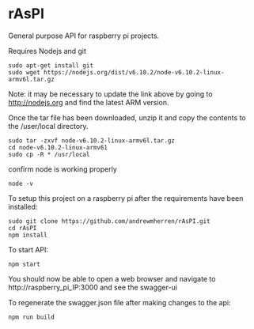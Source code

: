 # rAsPI
General purpose API for raspberry pi projects.

Requires Nodejs and git
```
sudo apt-get install git
sudo wget https://nodejs.org/dist/v6.10.2/node-v6.10.2-linux-armv6l.tar.gz
```
Note: it may be necessary to update the link above by going to http://nodejs.org and find the latest ARM version.

Once the tar file has been downloaded, unzip it and copy the contents to the /user/local directory.
```
sudo tar -zxvf node-v6.10.2-linux-armv6l.tar.gz
cd node-v6.10.2-linux-armv61
sudo cp -R * /usr/local
```
confirm node is working properly
```
node -v
```

To setup this project on a raspberry pi after the requirements have been installed:
```
sudo git clone https://github.com/andrewmherren/rAsPI.git
cd rAsPI
npm install
```

To start API:
```
npm start
```
You should now be able to open a web browser and navigate to http://raspberry_pi_IP:3000 and see the swagger-ui

To regenerate the swagger.json file after making changes to the api:
```
npm run build
```
